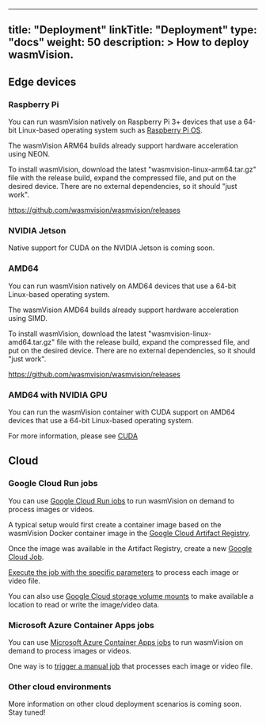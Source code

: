 
---
title: "Deployment"
linkTitle: "Deployment"
type: "docs"
weight: 50
description: >
  How to deploy wasmVision.
---

## Edge devices

### Raspberry Pi

You can run wasmVision natively on Raspberry Pi 3+ devices that use a 64-bit Linux-based operating system such as [Raspberry Pi OS](https://www.raspberrypi.com/software/operating-systems/).

The wasmVision ARM64 builds already support hardware acceleration using NEON.

To install wasmVision, download the latest "wasmvision-linux-arm64.tar.gz" file with the release build, expand the compressed file, and put on the desired device. There are no external dependencies, so it should "just work".

https://github.com/wasmvision/wasmvision/releases

### NVIDIA Jetson

Native support for CUDA on the NVIDIA Jetson is coming soon.

### AMD64

You can run wasmVision natively on AMD64 devices that use a 64-bit Linux-based operating system.

The wasmVision AMD64 builds already support hardware acceleration using SIMD.

To install wasmVision, download the latest "wasmvision-linux-amd64.tar.gz" file with the release build, expand the compressed file, and put on the desired device. There are no external dependencies, so it should "just work".

https://github.com/wasmvision/wasmvision/releases

### AMD64 with NVIDIA GPU

You can run the wasmVision container with CUDA support on AMD64 devices that use a 64-bit Linux-based operating system.

For more information, please see [CUDA](/docs/guides/cuda#docker)

## Cloud

### Google Cloud Run jobs

You can use [Google Cloud Run jobs](https://cloud.google.com/run/docs/overview/what-is-cloud-run#cloud-run-jobs) to run wasmVision on demand to process images or videos.

A typical setup would first create a container image based on the wasmVision Docker container image in the [Google Cloud Artifact Registry](https://cloud.google.com/artifact-registry/docs/repositories/remote-repo). 

Once the image was available in the Artifact Registry, create a new [Google Cloud Job](https://cloud.google.com/run/docs/create-jobs#job).

[Execute the job with the specific parameters](https://cloud.google.com/run/docs/execute/jobs#override-job-configuration) to process each image or video file.

You can also use [Google Cloud storage volume mounts](https://cloud.google.com/run/docs/configuring/jobs/cloud-storage-volume-mounts) to make available a location to read or write the image/video data.

### Microsoft Azure Container Apps jobs

You can use [Microsoft Azure Container Apps jobs](https://learn.microsoft.com/en-us/azure/container-apps/jobs) to run wasmVision on demand to process images or videos.

One way is to [trigger a manual job](https://learn.microsoft.com/en-us/azure/container-apps/jobs?tabs=azure-cli#manual-jobs) that processes each image or video file.

### Other cloud environments

More information on other cloud deployment scenarios is coming soon. Stay tuned!
